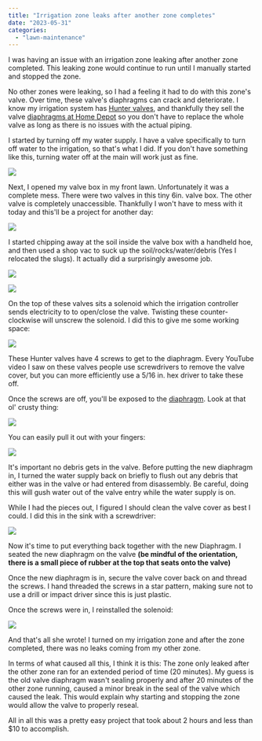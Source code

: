```yaml
---
title: "Irrigation zone leaks after another zone completes"
date: "2023-05-31"
categories:
  - "lawn-maintenance"
---
```


I was having an issue with an irrigation zone leaking after another zone completed. This leaking zone would continue to run until I manually started and stopped the zone.

No other zones were leaking, so I had a feeling it had to do with this zone's valve. Over time, these valve's diaphragms can crack and deteriorate. I know my irrigation system has [Hunter valves](https://www.hunterindustries.com/irrigation-product/valves/pgv), and thankfully they sell the valve [diaphragms at Home Depot](https://www.homedepot.com/p/1-in-PGV-Diaphragm-332100/203233584) so you don't have to replace the whole valve as long as there is no issues with the actual piping.

I started by turning off my water supply. I have a valve specifically to turn off water to the irrigation, so that's what I did. If you don't have something like this, turning water off at the main will work just as fine.

![](IMG_4530-1024x768.jpeg)

Next, I opened my valve box in my front lawn. Unfortunately it was a complete mess. There were two valves in this tiny 6in. valve box. The other valve is completely unaccessible. Thankfully I won't have to mess with it today and this'll be a project for another day:

![](388B4772-5373-40EF-A998-33D164B47343_1_105_c.jpeg)

I started chipping away at the soil inside the valve box with a handheld hoe, and then used a shop vac to suck up the soil/rocks/water/debris (Yes I relocated the slugs). It actually did a surprisingly awesome job.

![](IMG_4508-1024x768.jpeg)

![](IMG_4509-1024x768.jpeg)

On the top of these valves sits a solenoid which the irrigation controller sends electricity to to open/close the valve. Twisting these counter-clockwise will unscrew the solenoid. I did this to give me some working space:

![](IMG_4510-1024x768.jpeg)

These Hunter valves have 4 screws to get to the diaphragm. Every YouTube video I saw on these valves people use screwdrivers to remove the valve cover, but you can more efficiently use a 5/16 in. hex driver to take these off.

Once the screws are off, you'll be exposed to the [diaphragm](https://www.homedepot.com/p/1-in-PGV-Diaphragm-332100/203233584). Look at that ol' crusty thing:

![](IMG_4511-1024x768.jpeg)

You can easily pull it out with your fingers:

![](IMG_4512-1024x768.jpeg)

It's important no debris gets in the valve. Before putting the new diaphragm in, I turned the water supply back on briefly to flush out any debris that either was in the valve or had entered from disassembly. Be careful, doing this will gush water out of the valve entry while the water supply is on.

While I had the pieces out, I figured I should clean the valve cover as best I could. I did this in the sink with a screwdriver:

![](IMG_4516-1024x768.jpeg)

Now it's time to put everything back together with the new Diaphragm. I seated the new diaphragm on the valve **(be mindful of the orientation, there is a small piece of rubber at the top that seats onto the valve)**

Once the new diaphragm is in, secure the valve cover back on and thread the screws. I hand threaded the screws in a star pattern, making sure not to use a drill or impact driver since this is just plastic.

Once the screws were in, I reinstalled the solenoid:

![](IMG_4517-1024x768.jpeg)

And that's all she wrote! I turned on my irrigation zone and after the zone completed, there was no leaks coming from my other zone.

In terms of what caused all this, I think it is this: The zone only leaked after the other zone ran for an extended period of time (20 minutes). My guess is the old valve diaphragm wasn't sealing properly and after 20 minutes of the other zone running, caused a minor break in the seal of the valve which caused the leak. This would explain why starting and stopping the zone would allow the valve to properly reseal.

All in all this was a pretty easy project that took about 2 hours and less than $10 to accomplish.
